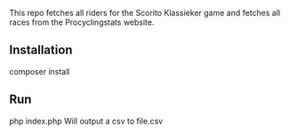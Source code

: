 This repo fetches all riders for the Scorito Klassieker game and fetches all races from the Procyclingstats website.

## Installation
composer install

## Run
php index.php
Will output a csv to file.csv